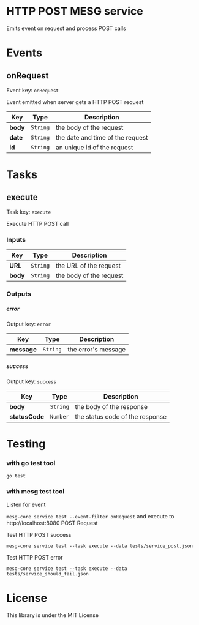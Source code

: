# HTTP POST MESG service

Emits event on request and process POST calls

# Events

## onRequest

Event key: `onRequest`

Event emitted when server gets a HTTP POST request

| **Key** | **Type** | **Description** |
| --- | --- | --- |
| **body** | `String` | the body of the request |
| **date** | `String` | the date and time of the request |
| **id** | `String` | an unique id of the request |


# Tasks

## execute

Task key: `execute`

Execute HTTP POST call

### Inputs

| **Key** | **Type** | **Description** |
| --- | --- | --- |
| **URL** | `String` | the URL of the request |
| **body** | `String` | the body of the request |


### Outputs

##### error

Output key: `error`



| **Key** | **Type** | **Description** |
| --- | --- | --- |
| **message** | `String` | the error&#39;s message |

##### success

Output key: `success`



| **Key** | **Type** | **Description** |
| --- | --- | --- |
| **body** | `String` | the body of the response |
| **statusCode** | `Number` | the status code of the response |



# Testing

### with go test tool

`go test`

### with mesg test tool

Listen for event

`mesg-core service test --event-filter onRequest`
and execute to http://localhost:8080 POST Request

Test HTTP POST success

`mesg-core service test --task execute --data tests/service_post.json`

Test HTTP POST error

`mesg-core service test --task execute --data tests/service_should_fail.json`

# License

This library is under the MIT License